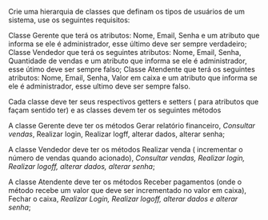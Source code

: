 Crie uma hierarquia de classes que definam os tipos de usuários de um sistema, use os seguintes requisitos:

Classe Gerente que terá os atributos: Nome, Email, Senha e um atributo que informa se ele é administrador, esse último deve ser sempre verdadeiro;
Classe Vendedor que terá os seguintes atributos: Nome, Email, Senha, Quantidade de vendas e um atributo que informa se ele é administrador, esse útimo deve ser sempre falso;
Classe Atendente que terá os seguintes atributos: Nome, Email, Senha, Valor em caixa e um atributo que informa se ele é administrador, esse ultimo deve ser sempre falso.

Cada classe deve ter seus respectivos getters e setters ( para atributos que façam sentido ter) e as classes devem ter os seguintes métodos

A classe Gerente deve ter os métodos Gerar relatório financeiro, _Consultar vendas_, Realizar login, Realizar logff, alterar dados, alterar senha;

A classe Vendedor deve ter os métodos Realizar venda ( incrementar o número de vendas quando acionado), _Consultar vendas, Realizar login, Realizar logoff, alterar dados, alterar senha_;

A classe Atendente deve ter os métodos Receber pagamentos (onde o método recebe um valor que deve ser incrementado no valor em caixa), Fechar o caixa, _Realizar Login, Realizar logoff, alterar dados e alterar senha_;
